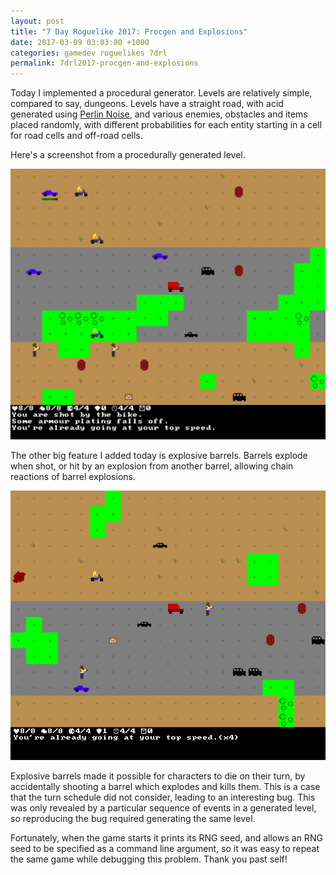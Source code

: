 ```yaml
---
layout: post
title: "7 Day Roguelike 2017: Procgen and Explosions"
date: 2017-03-09 03:03:00 +1000
categories: gamedev roguelikes 7drl
permalink: 7drl2017-procgen-and-explosions
---
```


Today I implemented a procedural generator. Levels are relatively simple,
compared to say, dungeons. Levels have a straight road, with acid generated
using [Perlin Noise](https://en.wikipedia.org/wiki/Perlin_noise), and various
enemies, obstacles and items placed randomly, with different probabilities for
each entity starting in a cell for road cells and off-road cells.

Here's a screenshot from a procedurally generated level.

![screenshot](/images/7drl2017-procgen-and-explosions/screenshot.png)

The other big feature I added today is explosive barrels. Barrels explode when
shot, or hit by an explosion from another barrel, allowing chain reactions of
barrel explosions.

![explosion](/images/7drl2017-procgen-and-explosions/explosion.gif)

Explosive barrels made it possible for characters to die on their turn, by
accidentally shooting a barrel which explodes and kills them. This is a case
that the turn schedule did not consider, leading to an interesting bug. This was
only revealed by a particular sequence of events in a generated level, so
reproducing the bug required generating the same level.

Fortunately, when the
game starts it prints its RNG seed, and allows an RNG seed to be specified as a
command line argument, so it was easy to repeat the same game while debugging
this problem. Thank you past self!
